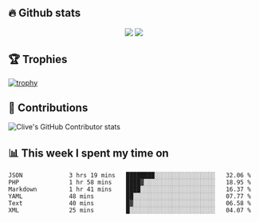 ## &#128293; Github stats

<!-- GitHub Readme Streak Stats - https://github.com/DenverCoder1/github-readme-streak-stats -->
<p align="center">

<picture>
  <source 
    srcset="https://github-readme-stats.vercel.app/api?username=clivewalkden&count_private=true&show_icons=true&theme=darcula"
    media="(prefers-color-scheme: dark)"
  />
  <source
    srcset="https://github-readme-stats.vercel.app/api?username=clivewalkden&count_private=true&show_icons=true&theme=calm"
    media="(prefers-color-scheme: light), (prefers-color-scheme: no-preference)"
  />
  <img src="https://github-readme-stats.vercel.app/api?username=clivewalkden&count_private=true&show_icons=true&theme=darcula" />
</picture>

<a href="https://git.io/streak-stats" target="_blank">
  <img src="http://github-readme-streak-stats.herokuapp.com?user=clivewalkden&theme=darcula&date_format=j%20M%5B%20Y%5D" />
</a>

</p>

## &#127942; Trophies
[![trophy](https://github-profile-trophy.vercel.app/?username=clivewalkden&theme=onedark)](https://github.com/clivewalkden/github-profile-trophy)

## &#129309; Contributions
![Clive's GitHub Contributor stats](https://github-contributor-stats.vercel.app/api?username=clivewalkden)

## &#128202; This week I spent my time on
<!--START_SECTION:waka-->

```text
JSON             3 hrs 19 mins   ████████░░░░░░░░░░░░░░░░░   32.06 %
PHP              1 hr 58 mins    ████▓░░░░░░░░░░░░░░░░░░░░   18.95 %
Markdown         1 hr 41 mins    ████░░░░░░░░░░░░░░░░░░░░░   16.37 %
YAML             48 mins         ██░░░░░░░░░░░░░░░░░░░░░░░   07.77 %
Text             40 mins         █▓░░░░░░░░░░░░░░░░░░░░░░░   06.58 %
XML              25 mins         █░░░░░░░░░░░░░░░░░░░░░░░░   04.07 %
```

<!--END_SECTION:waka-->
